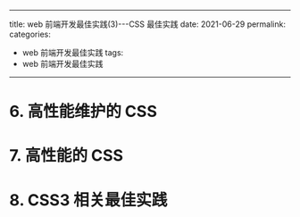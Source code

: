 <!--
 * @Author: yaqian2
 * @Date: 2021-10-29 17:00:15
 * @LastEditors: yaqian2
 * @LastEditTime: 2021-10-29 17:01:36
 * @Description: file content
 * @FilePath: \blog\docs\书籍\web前端开发最佳实践\3.part3.md
-->

---

title: web 前端开发最佳实践(3)---CSS 最佳实践
date: 2021-06-29
permalink:
categories:

- web 前端开发最佳实践
  tags:
- web 前端开发最佳实践

---

# 6. 高性能维护的 CSS

# 7. 高性能的 CSS

# 8. CSS3 相关最佳实践
